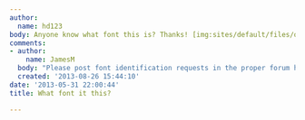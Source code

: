 ```yaml
---
author:
  name: hd123
body: Anyone know what font this is? Thanks! [img:sites/default/files/old-images/templatemo_content_aboutus_3598.png]
comments:
- author:
    name: JamesM
  body: "Please post font identification requests in the proper forum here: \r\nhttp://typophile.com/fontid"
  created: '2013-08-26 15:44:10'
date: '2013-05-31 22:00:44'
title: What font it this?

---
```

